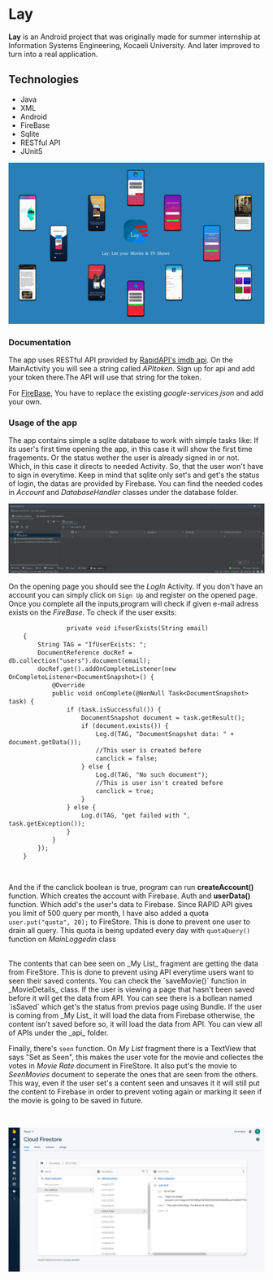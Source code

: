# Lay

**Lay** is an Android project that was originally made for summer internship at Information Systems Engineering, Kocaeli University. And later improved to turn into a real application.

## Technologies

- Java
- XML
- Android
- FireBase
- Sqlite
- RESTful API
- JUnit5

![Image of Thumbnail](https://github.com/FatiGurqiti/Lay/blob/develop/Thumbnail.png)

### Documentation

The app uses RESTful API provided by [RapidAPI's imdb api](https://rapidapi.com/apidojo/api/imdb8/). On the MainActivity you will see a string called _APItoken_. Sign up for api and add your token there.The API will use that string for the token.

For [FireBase](https://firebase.google.com/), You have to replace the existing _google-services.json_ and add your own. 


### Usage of the app

The app contains simple a sqlite database to work with simple tasks like: If its user's first time opening the app, in this case it will show the first time fragements. Or the status wether the user is already signed in or not. Which, in this case it directs to needed Activity. So, that the user won't have to sign in everytime. Keep in mind that sqlite only set's and get's the status of login, the datas are provided by Firebase. You can find the needed codes in _Account_ and _DatabaseHandler_ classes under the database folder.


![Image of Sqlite](https://github.com/FatiGurqiti/Lay/blob/develop/Sqlite.png)

On the opening page you should see the _LogIn_ Activity. If you don't have an account you can simply click on `Sign Up` and register on the opened page. Once you complete all the inputs,program will check if given e-mail adress exists on the _FireBase_.
To check if the user exsits:

```
                private void ifuserExists(String email)
    {
        String TAG = "IfUserExists: ";
        DocumentReference docRef = db.collection("users").document(email);
        docRef.get().addOnCompleteListener(new OnCompleteListener<DocumentSnapshot>() {
            @Override
            public void onComplete(@NonNull Task<DocumentSnapshot> task) {
                if (task.isSuccessful()) {
                    DocumentSnapshot document = task.getResult();
                    if (document.exists()) {
                        Log.d(TAG, "DocumentSnapshot data: " + document.getData());
                        //This user is created before
                        canclick = false;
                    } else {
                        Log.d(TAG, "No such document");
                        //This is user isn't created before
                        canclick = true;
                    }
                } else {
                    Log.d(TAG, "get failed with ", task.getException());
                }
            }
        });
    }
```

<br>

And the if the canclick boolean is true, program can run **createAccount()** function. Which creates the account with Firebase. Auth and **userData()** function. Which add's the user's data to Firebase.
Since RAPID API gives you limit of 500 query per month, I have also added a quota `user.put("quota", 20);` to FireStore. This is done to prevent one user to drain all query.
This quota is being updated every day with `quotaQuery()` function on _MainLoggedin_ class

<br>
The contents that can bee seen on _My List_ fragment are getting the data from FireStore. This is done to prevent using API everytime users want to seen their saved contents. You can check the `saveMovie()` function in _MovieDetails_ class. If the user is viewing a page that hasn't been saved before it will get the data from API. You can see there is a bollean named `isSaved` which get's the status from previos page using Bundle. If the user is coming from _My List_ it will load the data from Firebase otherwise, the content isn't saved before so, it will load the data from API. 
You can view all of APIs under the  _api_ folder.

<br>

Finally, there's `seen` function. On _My List_ fragment there is a TextView that says "Set as Seen", this makes the user vote for the movie and collectes the votes in _Movie Rate_ document in FireStore. It also put's the movie to _SeenMovies_ document to seperate the ones that are seen from the others. This way, even if the user set's a content seen and unsaves it it will still put the content to Firebase in order to prevent voting again or marking it seen if the movie is going to be saved in future.

<br>

![Image of FireBase](https://github.com/FatiGurqiti/Lay/blob/develop/FireBase.png)
